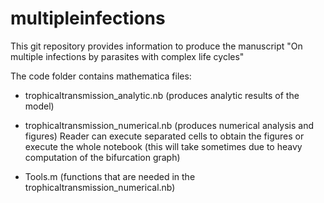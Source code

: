 # multipleinfections

This git repository provides information to produce the manuscript "On multiple infections by parasites with complex life cycles"

The code folder contains mathematica files:

- trophicaltransmission_analytic.nb (produces analytic results of the model)

- trophicaltransmission_numerical.nb (produces numerical analysis and figures)
Reader can execute separated cells to obtain the figures or execute the whole notebook (this will take sometimes due to
heavy computation of the bifurcation graph)

- Tools.m (functions that are needed in the trophicaltransmission_numerical.nb)
